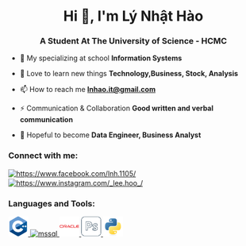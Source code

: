<h1 align="center">Hi 👋, I'm Lý Nhật Hào</h1>
<h3 align="center">A Student At The University of Science - HCMC</h3>

- 🔭 My specializing at school **Information Systems**

- 📝 Love to learn new things **Technology,Business, Stock, Analysis**

- 📫 How to reach me **lnhao.it@gmail.com**

- ⚡ Communication & Collaboration **Good written and verbal communication**

- 👀 Hopeful to become **Data Engineer, Business Analyst**

<h3 align="left">Connect with me:</h3>
<p align="left">
<a href="https://fb.com/https://www.facebook.com/lnh.1105/" target="blank"><img align="center" src="https://raw.githubusercontent.com/rahuldkjain/github-profile-readme-generator/master/src/images/icons/Social/facebook.svg" alt="https://www.facebook.com/lnh.1105/" height="30" width="40" /></a>
<a href="https://instagram.com/https://www.instagram.com/_lee.hoo_/" target="blank"><img align="center" src="https://raw.githubusercontent.com/rahuldkjain/github-profile-readme-generator/master/src/images/icons/Social/instagram.svg" alt="https://www.instagram.com/_lee.hoo_/" height="30" width="40" /></a>
</p>

<h3 align="left">Languages and Tools:</h3>
<p align="left"> <a href="https://www.w3schools.com/cpp/" target="_blank" rel="noreferrer"> <img src="https://raw.githubusercontent.com/devicons/devicon/master/icons/cplusplus/cplusplus-original.svg" alt="cplusplus" width="40" height="40"/> </a> <a href="https://www.microsoft.com/en-us/sql-server" target="_blank" rel="noreferrer"> <img src="https://www.svgrepo.com/show/303229/microsoft-sql-server-logo.svg" alt="mssql" width="40" height="40"/> </a> <a href="https://www.oracle.com/" target="_blank" rel="noreferrer"> <img src="https://raw.githubusercontent.com/devicons/devicon/master/icons/oracle/oracle-original.svg" alt="oracle" width="40" height="40"/> </a> <a href="https://www.photoshop.com/en" target="_blank" rel="noreferrer"> <img src="https://raw.githubusercontent.com/devicons/devicon/master/icons/photoshop/photoshop-line.svg" alt="photoshop" width="40" height="40"/> </a> <a href="https://www.python.org" target="_blank" rel="noreferrer"> <img src="https://raw.githubusercontent.com/devicons/devicon/master/icons/python/python-original.svg" alt="python" width="40" height="40"/> </a> </p>

